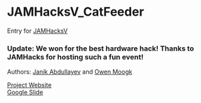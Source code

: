 # JAMHacksV_CatFeeder
Entry for [JAMHacksV](https://jamhacks-v.devpost.com/)

### Update: We won for the best hardware hack! Thanks to JAMHacks for hosting such a fun event!

Authors:
[Janik Abdullayev](https://janik.codes)
and 
[Owen Moogk](https://owenmoogk.codes)

[Project Website](http://catfeeder.tk)  
[Google Slide](https://docs.google.com/presentation/d/1Cm49fhgJQDS7NPR7ZH-qL5qcWBr16FDlTvkuxBdivwg/edit?usp=sharing)
